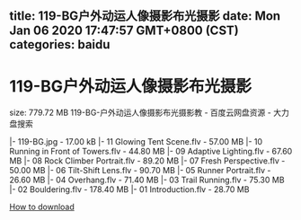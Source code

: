 
title: 119-BG户外动运人像摄影布光摄影
date: Mon Jan 06 2020 17:47:57 GMT+0800 (CST)    
categories: baidu
---

# 119-BG户外动运人像摄影布光摄影
size: 779.72 MB
 119-BG-户外动运人像摄影布光摄影教 - 百度云网盘资源 - 大力盘搜索
 
|- 119-BG.jpg - 17.00 kB
|- 11 Glowing Tent Scene.flv - 57.00 MB
|- 10 Running in Front of Towers.flv - 44.80 MB
|- 09 Adaptive Lighting.flv - 67.60 MB
|- 08 Rock Climber Portrait.flv - 89.20 MB
|- 07 Fresh Perspective.flv - 50.00 MB
|- 06 Tilt-Shift Lens.flv - 90.70 MB
|- 05 Runner Portrait.flv - 26.60 MB
|- 04 Overhang.flv - 71.40 MB
|- 03 Trail Running.flv - 75.30 MB
|- 02 Bouldering.flv - 178.40 MB
|- 01 Introduction.flv - 28.70 MB

[How to download](https://bpcam.bemobtrk.com/go/2ceec3aa-1ca2-46d6-b9ff-aaa5c184517c?jno=3592)